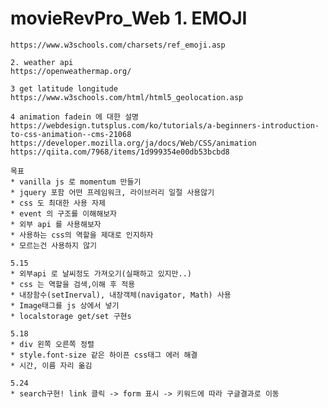 # movieRevPro_Web	1. EMOJI
	https://www.w3schools.com/charsets/ref_emoji.asp
	
	2. weather api
	https://openweathermap.org/
	
	3 get latitude longitude
	https://www.w3schools.com/html/html5_geolocation.asp
	
	4 animation fadein 에 대한 설명
	https://webdesign.tutsplus.com/ko/tutorials/a-beginners-introduction-to-css-animation--cms-21068
	https://developer.mozilla.org/ja/docs/Web/CSS/animation
	https://qiita.com/7968/items/1d999354e00db53bcbd8
	
	목표
	* vanilla js 로 momentum 만들기
	* jquery 포함 어떤 프레임워크, 라이브러리 일절 사용않기
	* css 도 최대한 사용 자제
	* event 의 구조를 이해해보자
	* 외부 api 를 사용해보자
	* 사용하는 css의 역할을 제대로 인지하자
	* 모르는건 사용하지 않기
	
	5.15 
	* 외부api 로 날씨정도 가져오기(실패하고 있지만..)
	* css 는 역할을 검색,이해 후 적용
	* 내장함수(setInerval), 내장객체(navigator, Math) 사용
	* Image태그를 js 상에서 넣기
	* localstorage get/set 구현s
	
	5.18
	* div 왼쪽 오른쪽 정렬
	* style.font-size 같은 하이픈 css태그 에러 해결
	* 시간, 이름 자리 옮김 
	
	5.24
	* search구현! link 클릭 -> form 표시 -> 키워드에 따라 구글결과로 이동
